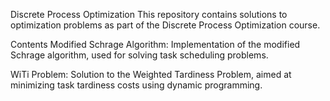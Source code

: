 Discrete Process Optimization
This repository contains solutions to optimization problems as part of the Discrete Process Optimization course.

Contents
Modified Schrage Algorithm: Implementation of the modified Schrage algorithm, used for solving task scheduling problems.

WiTi Problem: Solution to the Weighted Tardiness Problem, aimed at minimizing task tardiness costs using dynamic programming.
